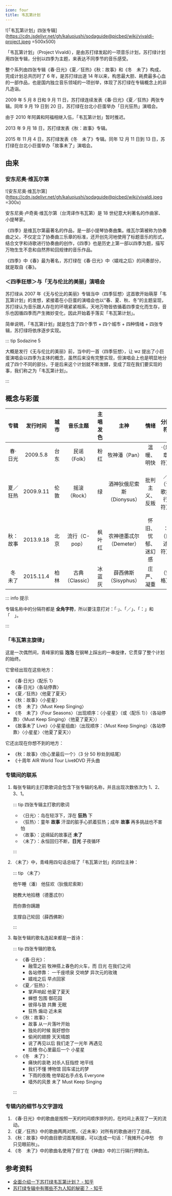 ```yaml
---
icon: four
title: 韦瓦第计划
---
```


![「韦瓦第计划」四张专辑](https://cdn.jsdelivr.net/gh/kaluojushi/sodaguide@picbed/wiki/vivaldi-project.jpeg =500x500)

「韦瓦第计划」（Project Vivaldi），是由苏打绿发起的一项音乐计划，苏打绿计划用四张专辑，分别以四季为主题，来表达不同季节的音乐感受。

整个系列由四张专辑《春·日光》《夏／狂热》《秋：故事》和《冬　未了》构成，完成计划总共历时了 6 年，是苏打绿出道 14 年以来，构思最大胆、耗费最多心血的一部作品，也是国内独立音乐领域的一项创举，体现了苏打绿在专辑概念上的非凡造诣。

2009 年 5 月 8 日和 9 月 11 日，苏打绿连续发表《春·日光》《夏／狂热》两张专辑。同年 9 月 19 日到 20 日，苏打绿在台北小巨蛋举办「日光狂热」演唱会。

由于 2010 年阿龚和阿福相继入伍，「韦瓦第计划」暂时推迟。

2013 年 9 月 18 日，苏打绿发表《秋：故事》专辑。

2015 年 11 月 4 日，苏打绿发表《冬　未了》专辑。同年 12 月 11 日到 13 日，苏打绿在台北小巨蛋举办「故事未了」演唱会。

## 由来

### 安东尼奥·维瓦尔第

![安东尼奥·维瓦尔第](https://cdn.jsdelivr.net/gh/kaluojushi/sodaguide@picbed/wiki/vivaldi.jpeg =300x)

安东尼奥·卢奇奥·维瓦尔第（台湾译作韦瓦第）是 18 世纪意大利著名的作曲家、小提琴家。

《四季》是维瓦尔第最著名的作品，是一部小提琴协奏曲集。维瓦尔第被称为协奏曲之父，不仅定立了协奏曲三乐章的标准，还开创先河地使用了标题音乐的形式，结合文字和诗歌进行协奏曲的创作，《四季》也是历史上第一部以四季为题，描写万物生生不息和自然界轮回规律的音乐作品。

《四季》中《春》最为著名，苏打绿在《春·日光》中〈嬉戏之后〉的间奏部分，就是取自《春》。

### ＜四季狂想＞与「无与伦比的美丽」演唱会

苏打绿从 2007 年《无与伦比的美丽》专辑当中〈四季狂想〉这首歌开始萌芽「韦瓦第计划」的发想，紧接着在小巨蛋的演唱会也以“春、夏、秋、冬”的主题呈现，苏打绿认为音乐跟人存在的环境紧紧相系，天地万物皆依循着四季变化而生存，音乐也因循四季而产生微妙变化，因此开始着手落实「韦瓦第计划」。

简单说明，「韦瓦第计划」就是包含了四个季节 + 四个城市 + 四种情绪 + 四张专辑，苏打绿将依序逐步实现。

::: tip Sodazine 5

大概是发行《无与伦比的美丽》前，当中的一首〈四季狂想〉，让 wz 提出了小巨蛋演唱会以四季为主体的概念，虽然后来没有完整实现，但演唱会上也是明显地分成了四个不同的部分。于是后来这个计划就不断发酵，变成了现在我们要实现的事，我们称之为「韦瓦第计划」。

:::

## 概念与彩蛋

|   专辑   | 发行时间  | 城市 |    音乐主题     | 主唱发色 |            主神            |        情绪        |      分隔符      |        分隔曲        |       封面植物       |
| :------: | :-------: | :--: | :-------------: | :------: | :------------------------: | :----------------: | :--------------: | :------------------: | :------------------: |
| 春·日光  | 2009.5.8  | 台东 |  民谣（Folk）   |   粉红   |       牧神潘（Pan）        |     温暖、明快     |   ·（乐章符）    |         配乐         |         红竹         |
| 夏／狂热 | 2009.9.11 | 伦敦 |  摇滚（Rock）   |    绿    | 酒神狄俄尼索斯（Dionysus） |   批判主义、反叛   | ／（诗歌换行符） |        英文诗        | 百合、景天、菊、栀子 |
| 秋：故事 | 2013.9.18 | 北京 |  流行（C-pop）  |  枫叶红  |  农神德墨忒尔（Demeter）   | 怀旧、忧郁、迷幻感 |   ：（口述符）   |  Interlude（口白）   |         椿树         |
| 冬　未了 | 2015.11.4 | 柏林 | 古典（Classic） |  冰蓝灰  |    薛西佛斯（Sisyphus）    |     庄严、凝重     |     （空格）     | Silent Track（空轨） |         椴树         |

::: info 提示

专辑名称中的分隔符都是 **全角字符**，所以要注意打对：「·」、「／」、「：」和「　」。

:::

### 「韦瓦第主旋律」

这是一次偶然间，青峰家的猫 **泡泡** 在钢琴上踩出的一串旋律，它贯穿了整个计划的始终。

它曾经出现在这些地方：

- 《春·日光》〈配乐 1〉
- 《春·日光》〈各站停靠〉
- 《夏／狂热》〈他夏了夏天〉
- 《秋：故事》〈小星星〉
- 《冬　未了》〈Must Keep Singing〉
- 《冬　未了》〈Four Seasons〉（出现顺序：〈小星星〉（或〈配乐 1〉）〈各站停靠〉〈Must Keep Singing〉〈他夏了夏天〉）
- 《故事未了 Live》〈小星星组曲〉（出现顺序：〈Must Keep Singing〉〈各站停靠〉〈小星星〉〈他夏了夏天〉）

它还出现在你想不到的地方：

- 《秋：故事》〈你心里最后一个〉（3 分 50 秒处到结尾）
- 《十周年 AIR World Tour Live》DVD 开头曲

### 专辑间的联系

1. 每张专辑的主打歌歌词会包含下张专辑的名称，并且出现次数依次为 1、2、3、1。

   ::: tip 四张专辑主打歌的歌词

   - 〈日光〉：岛在轻浮下，浮在 **狂热** 下
   - 〈狂热〉：童年 **故事** 汗湿的脏手心抓着狂热；成年 **故事** 再多挑战也不害怕
   - 〈故事〉：这绵延的故事还 **未了**
   - 〈未了〉：永恒回归不断，**日光** 子夜循环

   :::

2. 〈未了〉中，青峰用四句话总结了「韦瓦第计划」的四位主神：

   ::: tip 〈未了〉

   他午睡（潘） 他狂欢（狄俄尼索斯）

   她教大地拾穗（德墨忒尔）

   而你靠你蹒跚

   支撑自己轮回（薛西佛斯）

    :::

3. 每张专辑的歌名连起来都是一首诗：

   ::: tip 四张专辑的歌名

   - 《春·日光》：
     - 融雪之前 牧神搭上春色的火车，而 日光 在我们之间
     - 各站停靠： 一千座喷泉 交响梦 异次元的玫瑰
     - 嬉戏之后 早点回家
   - 《夏／狂热》：
     - 掌声响起 他夏了夏天
     - 蝉想 包围 御花园
     - 彼得与狼 共舞 无眠
     - 狂热 煽动 近未来
   - 《秋：故事》：
     - 故事 从一片落叶开始
     - 独处的时候 我好想你
     - 偷闲的翅膀 天天晴朗
     - 说了再见以后 我们走了一光年 再遇见
     - 拾穗 你心里最后一个 小星星
   - 《冬　未了》：
     - 痛快的哀艳 对杀人狂指控 地平线
     - 我们不懂 博物馆 回车诺比的梦
     - 下雨的夜晚 他举起右手点名 Everyone
     - 墙外的风景 未了 Must Keep Singing

   :::

### 专辑内的细节与文字游戏

1. 《春·日光》中的歌曲是按照一天的时间顺序排列的，在时间上表现了一天的流动。
2. 《夏／狂热》中的歌曲两两对照，〈近未来〉对所有的歌曲进行了总结。
3. 《秋：故事》中的曲目歌词首尾相接，可以连成一句话：「我摊开心中愁　你只见眼前秋」。
4. 《冬　未了》中的歌曲名使用了但丁在《神曲》中的三行隔行押韵法。

## 参考资料

- [全面介绍一下苏打绿韦瓦第计划？ - 知乎](https://www.zhihu.com/question/311974870)
- [苏打绿专辑中有哪些不为人知的秘密？ - 知乎](https://www.zhihu.com/question/28064437)
